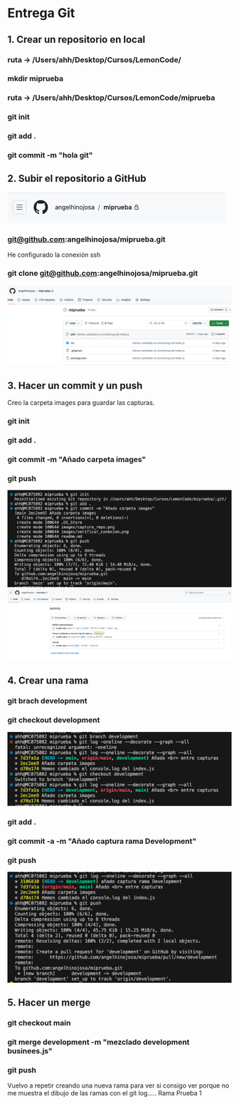 # Entrega Git

## 1. Crear un repositorio en local
### ruta -> /Users/ahh/Desktop/Cursos/LemonCode/
### mkdir miprueba
### ruta -> /Users/ahh/Desktop/Cursos/LemonCode/miprueba
### git init
### git add .
### git commit -m "hola git"

## 2. Subir el repositorio a GitHub

<img src="./images/captura_repo.png" alt="Imagen Repositorio" title="Imagen Repositorio" />

###  git@github.com:angelhinojosa/miprueba.git
<p>He configurado la conexión ssh</p>

### git clone git@github.com:angelhinojosa/miprueba.git

<img src="./images/verificar_conexion.png" alt="Imagen Conexion" title="Imagen Conexión">

## 3. Hacer un commit y un push

<p>Creo la carpeta images para guardar las capturas.</p>

### git init
### git add .
### git commit -m "Añado carpeta images"
### git push

<img src="./images/hacer commit y push.png" alt="Captura Commit Push" title="Captura Commit Push">

<br>

<img src="./images/captura commit.png" alt="Caputa Commit en remote" title="Captura Commit en remote">

## 4. Crear una rama

### git brach development

### git checkout development

<img src="./images/Captura rama development.png" alt="Captura rama Development" tiitle="Captura rama Development">

### git add .

### git commit -a -m "Añado captura rama Development"

### git push

<img src="./images/Captura push development.png" alt="Captura push Development"
title="Captura push Development">

## 5. Hacer un merge

### git checkout main

### git merge development -m "mezclado development businees.js"

### git push

<p> Vuelvo a repetir creando una nueva rama para ver si consigo ver porque
no me muestra el dibujo de las ramas con el git log..... Rama Prueba 1</p>















